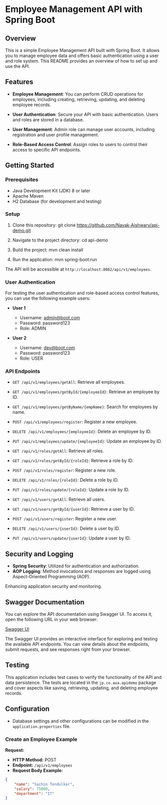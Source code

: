 # Employee Management API with Spring Boot

## Overview

This is a simple Employee Management API built with Spring Boot. It allows you to manage employee data and offers basic authentication using a user and role system. This README provides an overview of how to set up and use the API.

## Features

- **Employee Management**: You can perform CRUD operations for employees, including creating, retrieving, updating, and deleting employee records.

- **User Authentication**: Secure your API with basic authentication. Users and roles are stored in a database.

- **User Management**: Admin role can manage user accounts, including registration and user profile management.

- **Role-Based Access Control**: Assign roles to users to control their access to specific API endpoints.

## Getting Started

### Prerequisites

- Java Development Kit (JDK) 8 or later
- Apache Maven
- H2 Database (for development and testing)

### Setup

1. Clone this repository:
    git clone https://github.com/Nayak-Aishwary/api-demo.git

2. Navigate to the project directory:
    cd api-demo

3. Build the project:
    mvn clean install

4. Run the application:
    mvn spring-boot:run

The API will be accessible at `http://localhost:8082/api/v1/employees`.

### User Authentication

For testing the user authentication and role-based access control features, you can use the following example users:

- **User 1**
  - Username: admin@boot.com
  - Password: password123
  - Role: ADMIN

- **User 2**
  - Username: dev@boot.com
  - Password: password123
  - Role: USER

### API Endpoints

- `GET /api/v1/employees/getAll`: Retrieve all employees.
- `GET /api/v1/employees/getById/{employeeId}`: Retrieve an employee by ID.
- `GET /api/v1/employees/getByName/{empName}`: Search for employees by name.
- `POST /api/v1/employees/register`: Register a new employee.
- `DELETE /api/v1/employees/{employeeId}`: Delete an employee by ID.
- `PUT /api/v1/employees/update/{employeeId}`: Update an employee by ID.

- `GET /api/v1/roles/getAll`: Retrieve all roles.
- `GET /api/v1/roles/getById/{roleId}`: Retrieve a role by ID.
- `POST /api/v1/roles/register`: Register a new role.
- `DELETE /api/v1/roles/{roleId}`: Delete a role by ID.
- `PUT /api/v1/roles/update/{roleId}`: Update a role by ID.

- `GET /api/v1/users/getAll`: Retrieve all users.
- `GET /api/v1/users/getById/{userId}`: Retrieve a user by ID.
- `POST /api/v1/users/register`: Register a new user.
- `DELETE /api/v1/users/{userId}`: Delete a user by ID.
- `PUT /api/v1/users/update/{userId}`: Update a user by ID.

## Security and Logging

- **Spring Security**: Utilized for authentication and authorization.
- **AOP Logging**: Method invocations and responses are logged using Aspect-Oriented Programming (AOP).

Enhancing application security and monitoring.

## Swagger Documentation

You can explore the API documentation using Swagger UI. To access it, open the following URL in your web browser:

[Swagger UI](http://localhost:8082/swagger-ui.html)

The Swagger UI provides an interactive interface for exploring and testing the available API endpoints. You can view details about the endpoints, submit requests, and see responses right from your browser.

## Testing

This application includes test cases to verify the functionality of the API and data persistence. The tests are located in the `jp.co.axa.apidemo` package and cover aspects like saving, retrieving, updating, and deleting employee records.

## Configuration

- Database settings and other configurations can be modified in the `application.properties` file.

### Create an Employee Example

**Request:**

- **HTTP Method:** POST
- **Endpoint:** `/api/v1/employees`
- **Request Body Example:**

```json
{
    "name": "Sachin Tendulkar",
    "salary": 75000,
    "department": "IT"
}